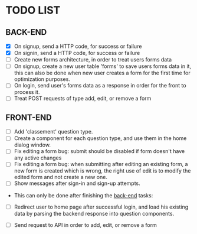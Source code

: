 # TODO LIST


## BACK-END

- [x] On signup, send a HTTP code, for success or failure
- [x] On signin, send a HTTP code, for success or failure
- [ ] Create new forms architecture, in order to treat users forms data
- [ ] On signup, create a new user table 'forms' to save users forms data in it, this can also be done when new user creates a form for the first time for optimization purposes.
- [ ] On login, send user's forms data as a response in order for the front to process it.
- [ ] Treat POST requests of type add, edit, or remove a form

## FRONT-END

- [ ] Add 'classement' question type.
- [ ] Create a component for each question type, and use them in the home dialog window.
- [ ] Fix editing a form bug: submit should be disabled if form doesn't have any active changes
- [ ] Fix editing a form bug: when submitting after editing an existing form, a new form is created which is wrong, the right use of edit is to modify the edited form and not create a new one.
- [ ] Show messages after sign-in and sign-up attempts.
- This can only be done after finishing the [back-end](#BACK-END) tasks:
- [ ] Redirect user to home page after successful login, and load his existing data by parsing the backend response into question components.
- [ ] Send request to API in order to add, edit, or remove a form



